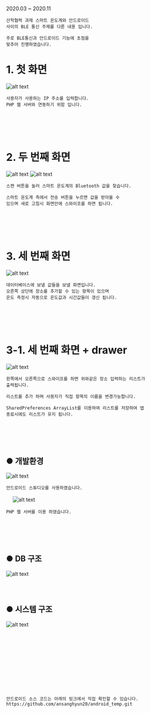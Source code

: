 2020.03 ~ 2020.11




```
산학협력 과제 스마트 온도계와 안드로이드 
사이의 BLE 통신 주제를 다룬 내용 입니다.

주로 BLE통신과 안드로이드 기능에 초점을 
맞추어 진행하였습니다.
```

# 1. 첫 화면

![alt text](https://github.com/ansanghyun20/ansanghyun20.github.io/blob/master/assets/img/posts/android/android-1.png?raw=true "Logo Title Text 1")     

```
사용자가 사용하는 IP 주소를 입력합니다. 
PHP 웹 서버와 연동하기 위함 입니다.
```
　          
　          
　          
# 2. 두 번째 화면

![alt text](https://github.com/ansanghyun20/ansanghyun20.github.io/blob/master/assets/img/posts/android/android-2.png?raw=true "Logo Title Text 2")    ![alt text](https://github.com/ansanghyun20/ansanghyun20.github.io/blob/master/assets/img/posts/android/android-3.png?raw=true "Logo Title Text 3")   

```
스캔 버튼을 눌러 스마트 온도계의 Bluetooth 값을 찾습니다.

스마트 온도계 측에서 전송 버튼을 누르면 값을 받아올 수 
있으며 새로 고침시 화면안에 스와이프를 하면 됩니다.
```
　          
　          
　        
# 3. 세 번째 화면

![alt text](https://github.com/ansanghyun20/ansanghyun20.github.io/blob/master/assets/img/posts/android/android-4-3.png?raw=true "Logo Title Text 4-1")  

```
데이터베이스에 보낼 값들을 보낼 화면입니다. 
오른쪽 상단에 장소를 추가할 수 있는 항목이 있으며 
온도 측정시 자동으로 온도값과 시간값들이 갱신 됩니다.
```
　          
　          
　      
# 3-1. 세 번째 화면 + drawer

![alt text](https://github.com/ansanghyun20/ansanghyun20.github.io/blob/master/assets/img/posts/android/android-4-2.png?raw=true "Logo Title Text 4-1")  

```
왼쪽에서 오른쪽으로 스와이프를 하면 위와같은 장소 입력하는 리스트가 
출력됩니다.

리스트를 추가 하며 사용자가 직접 항목의 이름을 변경가능합니다.

SharedPreferences ArrayList를 이용하여 리스트를 저장하여 앱 
종료시에도 리스트가 유지 됩니다.
```

　          
　 
　          
　 
## ● 개발환경   

 ![alt text](https://github.com/ansanghyun20/ansanghyun20.github.io/blob/master/assets/img/posts/android/6.png?raw=true "devlope") 
```
안드로이드 스튜디오를 사용하였습니다.
```
　 
 ![alt text](https://github.com/ansanghyun20/ansanghyun20.github.io/blob/master/assets/img/posts/android/4.PNG?raw=true "devlope") 

```
PHP 웹 서버를 이용 하였습니다.
```
　          
　 
　          
　 
## ● DB 구조   

 ![alt text](https://github.com/ansanghyun20/ansanghyun20.github.io/blob/master/assets/img/posts/android/3.PNG?raw=true "devlope") 
　          
　 
　          
　 
## ● 시스템 구조   

 ![alt text](https://github.com/ansanghyun20/ansanghyun20.github.io/blob/master/assets/img/posts/android/2.PNG?raw=true "devlope") 
  　          
　          
  　          
　          
 
  　          
　          
 
 
 　          
　          
```
안드로이드 소스 코드는 아래의 링크에서 직접 확인할 수 있습니다.
https://github.com/ansanghyun20/android_temp.git
```
